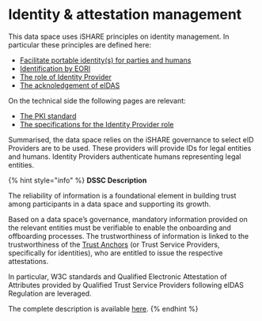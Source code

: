 # Identity & attestation management

This data space uses iSHARE principles on identity management. In particular these principles are defined here:

* [Facilitate portable identity(s) for parties and humans](https://framework.ishare.eu/is/facilitate-portable-identity-s-for-parties-and-hum)
* [Identification by EORI](https://framework.ishare.eu/is/identification-by-eori)
* [The role of Identity Provider](https://framework.ishare.eu/is/functional-requirements-per-role#Functionalrequirementsperrole-IdentityProvider)
* [The acknoledgement of eIDAS](https://framework.ishare.eu/is/regulation-on-electronic-identification-and-trust-)

On the technical side the following pages are relevant:

* [The PKI standard](https://dev.ishare.eu/reference/standards.html#pki)
* [The specifications for the Identity Provider role](https://dev.ishare.eu/identity-provider/authorize.html)

Summarised, the data space relies on the iSHARE governance to select eID Providers are to be used. These providers will provide IDs for legal entities and humans. Identity Providers authenticate humans representing legal entities.

{% hint style="info" %}
**DSSC Description**

The reliability of information is a foundational element in building trust among participants in a data space and supporting its growth.

Based on a data space’s governance, mandatory information provided on the relevant entities must be verifiable to enable the onboarding and offboarding processes. The trustworthiness of information is linked to the trustworthiness of the [Trust Anchors](https://dssc.eu/space/BVE/357075461/Trust+Framework#Trust-Anchors) (or Trust Service Providers, specifically for identities), who are entitled to issue the respective attestations.

In particular, W3C standards and Qualified Electronic Attestation of Attributes provided by Qualified Trust Service Providers following eIDAS Regulation are leveraged.

The complete description is available [here](https://dssc.eu/space/BVE2/1071255737/Identity+&+Attestation+Management).
{% endhint %}
